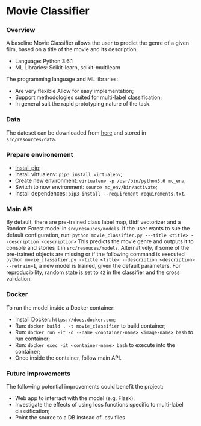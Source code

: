 # Movie Classifier

### Overview

A baseline Movie Classifier allows the user to predict the genre of a given film, based on a title of the movie and its description. 

- Language: Python 3.6.1
- ML Libraries: Scikit-learn, scikit-multilearn

The programming language and ML libraries:
- Are very flexible Allow for easy implementation;
- Support methodologies suited for multi-label classification;
- In general suit the rapid prototyping nature of the task.

### Data
The dateset can be downloaded from [here](https://www.kaggle.com/rounakbanik/the-movies-dataset/version/7#movies_metadata.csv) and stored in `src/resources/data`.

### Prepare environement
- [Install pip](https://www.shellhacks.com/python-install-pip-mac-ubuntu-centos/);
- Install virtualenv: `pip3 install virtualenv`;
- Create new environment: `virtualenv -p /usr/bin/python3.6 mc_env`;
- Switch to now environment: `source mc_env/bin/activate`;
- Install dependences: `pip3 install --requirement requirements.txt`.

### Main API
By default, there are pre-trained class label map, tfidf vectorizer and a Random Forest model in `src/resouces/models`.
If the user wants to sue the default configuration, run:
`python movie_classifier.py ---title <title> --description <description>`
This predicts the movie genre and outputs it to console and stories it in `src/resouces/models`.
Alternatively, if some of the pre-trained objects are missing or if the following command is executed `python movie_classifier.py --title <title> --description <description> --retrain=1`, a new model is trained, given the default parameters. For reproducibility, random state is set to `42` in the classifier and the cross validation.

### Docker
To run the model inside a Docker container:
- Install Docker: `https://docs.docker.com`;
- Run: `docker build . -t movie_classifier` to build container;
- Run: `docker run -it -d --name <container-name> <image-name> bash` to run container;
- Run: `docker exec -it <container-name> bash` to execute into the container;
- Once inside the container, follow main API.

### Future improvements
The following potential improvements could benefit the project:
- Web app to interract with the model (e.g. Flask);
- Investigate the effects of using loss functions specific to multi-label classification;
- Point the source to a DB instead of .csv files